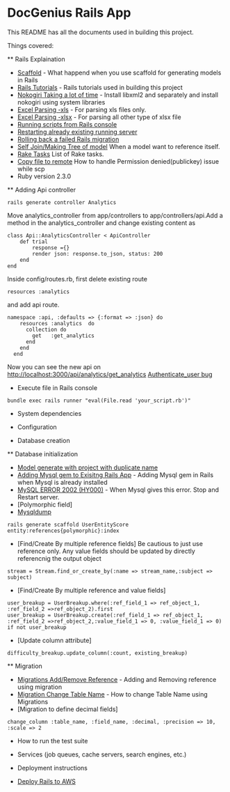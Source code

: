 # DocGenius Rails App

This README has all the documents used in building this project.

Things covered:

** Rails Explaination
* [Scaffold](https://gun.io/blog/using-scaffolding/) - What happend when you use scaffold for generating models in Rails
* [Rails Tutorials](https://www.railstutorial.org/book/toy_app) - Rails tutorials used in building this project
* [Nokogiri Taking a lot of time](https://stackoverflow.com/questions/26878263/libxml2-missing-mac-os-x-10-10) - Install libxml2 and separately and install nokogiri using system libraries
* [Excel Parsing -xls](https://github.com/zdavatz/spreadsheet/blob/master/GUIDE.md) - For parsing xls files only.
* [Excel Parsing -xlsx](https://github.com/weshatheleopard/rubyXL) - For parsing all other type of xlsx file
* [Running scripts from Rails console](https://stackoverflow.com/questions/10313181/pass-ruby-script-file-to-rails-console) 
* [Restarting already existing running server](https://stackoverflow.com/questions/15072846/server-is-already-running-in-rails)
* [Rolling back a failed Rails migration](https://stackoverflow.com/a/5466779)
* [Self Join/Making Tree of model](http://guides.rubyonrails.org/association_basics.html#self-joins) When a model want to reference itself.
* [Rake Tasks](https://www.tutorialspoint.com/ruby-on-rails/rails-and-rake.htm) List of Rake tasks.
* [Copy file to remote](https://stackoverflow.com/a/20943748) How to handle Permission denied(publickey) issue while scp
* Ruby version
2.3.0

** Adding Api controller
```
rails generate controller Analytics
```
Move analytics_controller from app/controllers to app/controllers/api.Add a method in the analytics_controller and change existing content as 
```
class Api::AnalyticsController < ApiController
	def trial
		response ={}
	    render json: response.to_json, status: 200
	end
end
```
Inside config/routes.rb, first delete existing route 
```
resources :analytics
```
and add api route.
```
namespace :api, :defaults => {:format => :json} do  
    resources :analytics  do 
      collection do
        get   :get_analytics
      end
    end
  end
```
Now you can see the new api on [http://localhost:3000/api/analytics/get_analytics](http://localhost:3000/api/analytics/get_analytics)
[Authenticate_user bug](https://github.com/plataformatec/devise/issues/4207)

* Execute file in Rails console

```
bundle exec rails runner "eval(File.read 'your_script.rb')"
```
* System dependencies

* Configuration

* Database creation

** Database initialization
* [Model generate with project with duplicate name](https://stackoverflow.com/a/31857620)
* [Adding Mysql gem to Exisitng Rails App](https://teamtreehouse.com/community/how-do-i-install-the-mysql-gem-and-how-do-i-set-it-as-the-default-database-for-rails) - Adding Mysql gem in Rails when Mysql is already installed
* [MySQL ERROR 2002 (HY000)](https://stackoverflow.com/a/43407957) - When Mysql gives this error. Stop and Restart server.
* [Polymorphic field]
* [Mysqldump](https://stackoverflow.com/a/21302721)
```
rails generate scaffold UserEntityScore entity:references{polymorphic}:index 
``` 
* [Find/Create By multiple reference fields] Be cautious to just use reference only. Any value fields should be updated by directly referencnig the output object
```
stream = Stream.find_or_create_by(:name => stream_name,:subject => subject)
```
* [Find/Create By multiple reference and value fields]
```
user_breakup = UserBreakup.where(:ref_field_1 => ref_object_1, :ref_field_2 =>ref_object_2).first
user_breakup = UserBreakup.create(:ref_field_1 => ref_object_1, :ref_field_2 =>ref_object_2,:value_field_1 => 0, :value_field_1 => 0) if not user_breakup
```
* [Update column attribute]
```
difficulty_breakup.update_column(:count, existing_breakup)  
```

** Migration
* [Migrations Add/Remove Reference](https://stackoverflow.com/questions/5648970/rails-migration-with-adding-and-removing-reference) - Adding and Removing reference using migration
* [Migration Change Table Name](https://stackoverflow.com/questions/471416/how-do-you-write-a-migration-to-rename-an-activerecord-model-and-its-table-in-ra) - How to change Table Name using Migrations
* [Migration to define decimal fields]
```
change_column :table_name, :field_name, :decimal, :precision => 10, :scale => 2
```


* How to run the test suite

* Services (job queues, cache servers, search engines, etc.)

* Deployment instructions
* [Deploy Rails to AWS](https://www.sitepoint.com/deploy-your-rails-app-to-aws/) 